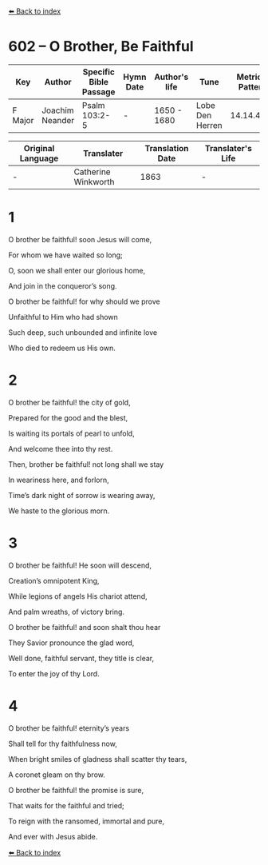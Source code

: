 [⬅️ Back to index](../README.md)

# 602 – O Brother, Be Faithful

Key | Author   | Specific Bible Passage     |Hymn Date |Author's life |Tune |Metrical Pattern   |Composer/Source                                                                                        
-- | --------- | ---------------------------|----------|--------------|-----|-------------------|-------------   
F Major  | Joachim Neander      | Psalm 103:2-5 | -  | 1650 - 1680 | Lobe Den Herren | 14.14.4.7.8 | Chorale Book for England, 1863 

Original Language | Translater | Translation Date   | Translater's Life     
----------------- | --------- | --------------------|-------------   
\-  | Catherine Winkworth      | 1863 | -  | 1827 - 1878 



# 1

O brother be faithful! soon Jesus will come,

For whom we have waited so long;

O, soon we shall enter our glorious home,

And join in the conqueror’s song.

O brother be faithful! for why should we prove

Unfaithful to Him who had shown

Such deep, such unbounded and infinite love

Who died to redeem us His own.



# 2

O brother be faithful! the city of gold,

Prepared for the good and the blest,

Is waiting its portals of pearl to unfold,

And welcome thee into thy rest.

Then, brother be faithful! not long shall we stay

In weariness here, and forlorn,

Time’s dark night of sorrow is wearing away,

We haste to the glorious morn.



# 3

O brother be faithful! He soon will descend,

Creation’s omnipotent King,

While legions of angels His chariot attend,

And palm wreaths, of victory bring.

O brother be faithful! and soon shalt thou hear

They Savior pronounce the glad word,

Well done, faithful servant, they title is clear,

To enter the joy of thy Lord.



# 4

O brother be faithful! eternity’s years

Shall tell for thy faithfulness now,

When bright smiles of gladness shall scatter thy tears,

A coronet gleam on thy brow.

O brother be faithful! the promise is sure,

That waits for the faithful and tried;

To reign with the ransomed, immortal and pure,

And ever with Jesus abide.

[⬅️ Back to index](../README.md)
